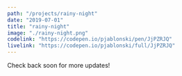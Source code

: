 ```yaml
---
path: "/projects/rainy-night"
date: "2019-07-01"
title: "rainy-night"
image: "./rainy-night.png"
codelink: "https://codepen.io/pjablonski/pen/JjPZRJQ"
livelink: "https://codepen.io/pjablonski/full/JjPZRJQ"
---
```


Check back soon for more updates!